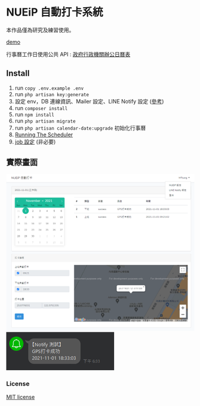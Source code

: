 # NUEiP 自動打卡系統

本作品僅為研究及練習使用。

[demo](https://clock.mtsung.com)

行事曆工作日使用公共 API : [政府行政機關辦公日曆表](https://data.gov.tw/dataset/26557)

## Install

1. run `copy .env.example .env`
2. run `php artisan key:generate`
3. 設定 env，DB 連線資訊、Mailer 設定、LINE Notify 設定 ([參考](https://github.com/MTsung/LINE_Notify_PHP))
4. run `composer install`
5. run `npm install`
6. run `php artisan migrate`
7. run `php artisan calendar-date:upgrade` 初始化行事曆
8. [Running The Scheduler](https://laravel.com/docs/8.x/scheduling#running-the-scheduler)
9. [job 設定](https://laravel.com/docs/8.x/queues#introduction) (非必要)

## 實際畫面
![](https://raw.githubusercontent.com/MTsung/nueip_auto_clock_in/master/public/img/home.png)
![](https://raw.githubusercontent.com/MTsung/nueip_auto_clock_in/master/public/img/line_notify.png)

### License
[MIT license](https://opensource.org/licenses/MIT)